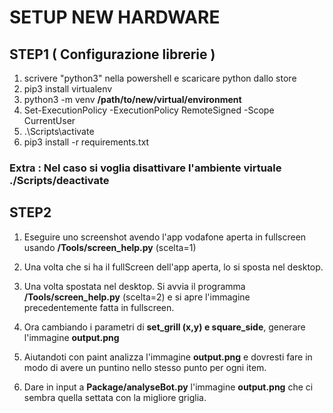# SETUP NEW HARDWARE

## STEP1 ( Configurazione librerie )

1. scrivere "python3" nella powershell e scaricare python dallo store
2. pip3 install virtualenv
3. python3 -m venv __/path/to/new/virtual/environment__
4. Set-ExecutionPolicy -ExecutionPolicy RemoteSigned -Scope CurrentUser
5. .\Scripts\activate
6. pip3 install -r requirements.txt

### Extra : Nel caso si voglia disattivare l'ambiente virtuale ./Scripts/deactivate

## STEP2

1. Eseguire uno screenshot avendo l'app vodafone aperta in fullscreen usando **/Tools/screen_help.py** (scelta=1)

2. Una volta che si ha il fullScreen dell'app aperta, lo si sposta nel desktop.

3. Una volta spostata nel desktop. Si avvia il programma **/Tools/screen_help.py** (scelta=2) e si apre l'immagine precedentemente fatta
in fullscreen.

4. Ora cambiando i parametri di **set_grill (x,y) e square_side**, generare l'immagine **output.png**

5. Aiutandoti con paint analizza l'immagine **output.png** e dovresti fare in modo di avere un puntino nello stesso punto per ogni item.

6. Dare in input a **Package/analyseBot.py** l'immagine **output.png** che ci sembra quella settata con la migliore griglia.